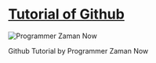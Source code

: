 # [Tutorial of Github](https://www.youtube.com/@ProgrammerZamanNow/search?query=github)

![Programmer Zaman Now](https://img-c.udemycdn.com/course/750x422/4136202_b887_2.jpg)

Github Tutorial by Programmer Zaman Now
